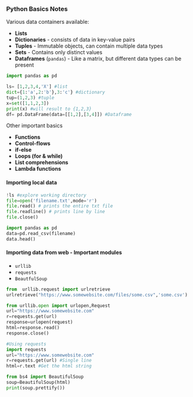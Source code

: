 ### Python Basics Notes

Various data containers available:

* **Lists** 
* **Dictionaries** -  consists of data in key-value pairs
* **Tuples** - Immutable objects, can contain multiple data types
* **Sets** - Contains only distinct values
* **Dataframes** (`pandas`) - Like a matrix, but different data types can be present 

``` python
import pandas as pd

ls= [1,2,3,4,'X'] #list
dict={1:'a',2:'b'},3:'c'} #dictionary
tup=(1,2,3) #tuple
x=set([1,1,2,3]) 
print(x) #will result to {1,2,3}
df= pd.DataFrame(data=[[1,2],[3,4]]) #Dataframe
```
Other important basics

* **Functions**
* **Control-flows**
* **if-else**
* **Loops (for & while)**
* **List comprehensions**
* **Lambda functions** 


#### Importing local data
```python
!ls #explore working directory
file=open('filename.txt',mode='r')
file.read() # prints the entire txt file
file.readline() # prints line by line
file.close()

import pandas as pd
data=pd.read_csv(filename)
data.head()
```

#### Importing data from web - Important modules

* `urllib`
* `requests`
* `BeautfulSoup`
```python
from  urllib.request import urlretrieve
urlretrieve("https://www.somewebsite.com/files/some.csv",'some.csv')

from urllib.open import urlopen,Request
url="https://www.somewebsite.com"
r=requests.get(url)
response=urlopen(request)
html=response.read()
response.close()

#Using requests
import requests
url="https://www.somewebsite.com"
r=requests.get(url) #Single line
html=r.text #Get the html string

from bs4 import BeautifulSoup
soup=BeautifulSoup(html)
print(soup.prettify())
``` 
